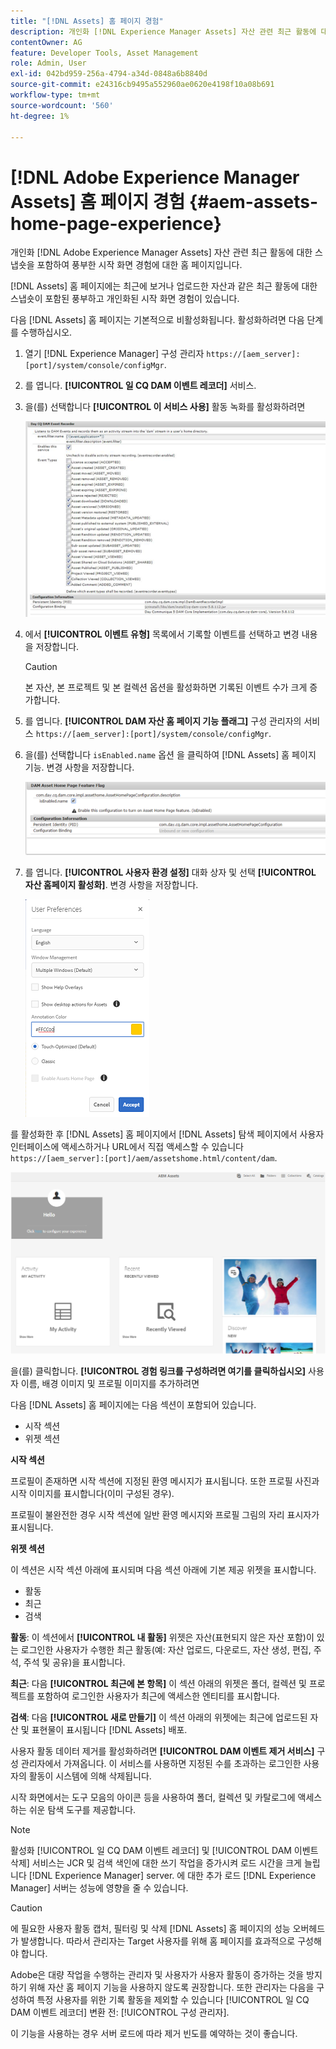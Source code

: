 ```yaml
---
title: "[!DNL Assets] 홈 페이지 경험"
description: 개인화 [!DNL Experience Manager Assets] 자산 관련 최근 활동에 대한 스냅숏을 포함하여 풍부한 시작 화면 환경을 위한 홈 페이지입니다.
contentOwner: AG
feature: Developer Tools, Asset Management
role: Admin, User
exl-id: 042bd959-256a-4794-a34d-0848a6b8840d
source-git-commit: e24316cb9495a552960ae0620e4198f10a08b691
workflow-type: tm+mt
source-wordcount: '560'
ht-degree: 1%

---
```


# [!DNL Adobe Experience Manager Assets] 홈 페이지 경험 {#aem-assets-home-page-experience}

개인화 [!DNL Adobe Experience Manager Assets] 자산 관련 최근 활동에 대한 스냅숏을 포함하여 풍부한 시작 화면 경험에 대한 홈 페이지입니다.

[!DNL Assets] 홈 페이지에는 최근에 보거나 업로드한 자산과 같은 최근 활동에 대한 스냅숏이 포함된 풍부하고 개인화된 시작 화면 경험이 있습니다.

다음 [!DNL Assets] 홈 페이지는 기본적으로 비활성화됩니다. 활성화하려면 다음 단계를 수행하십시오.

1. 열기 [!DNL Experience Manager] 구성 관리자 `https://[aem_server]:[port]/system/console/configMgr`.
1. 를 엽니다. **[!UICONTROL 일 CQ DAM 이벤트 레코더]** 서비스.
1. 을(를) 선택합니다 **[!UICONTROL 이 서비스 사용]** 활동 녹화를 활성화하려면

   ![chlimage_1-250](assets/chlimage_1-250.png)

1. 에서 **[!UICONTROL 이벤트 유형]** 목록에서 기록할 이벤트를 선택하고 변경 내용을 저장합니다.

   >[!CAUTION]
   >
   >본 자산, 본 프로젝트 및 본 컬렉션 옵션을 활성화하면 기록된 이벤트 수가 크게 증가합니다.

1. 를 엽니다. **[!UICONTROL DAM 자산 홈 페이지 기능 플래그]** 구성 관리자의 서비스 `https://[aem_server]:[port]/system/console/configMgr`.
1. 을(를) 선택합니다 `isEnabled.name` 옵션 을 클릭하여 [!DNL Assets] 홈 페이지 기능. 변경 사항을 저장합니다.

   ![chlimage_1-251](assets/chlimage_1-251.png)

1. 를 엽니다. **[!UICONTROL 사용자 환경 설정]** 대화 상자 및 선택 **[!UICONTROL 자산 홈페이지 활성화]**. 변경 사항을 저장합니다.

   ![사용자 환경 설정 대화 상자에서 자산 홈 페이지 활성화](assets/Annotation-color.png)

를 활성화한 후 [!DNL Assets] 홈 페이지에서 [!DNL Assets] 탐색 페이지에서 사용자 인터페이스에 액세스하거나 URL에서 직접 액세스할 수 있습니다 `https://[aem_server]:[port]/aem/assetshome.html/content/dam`.

![자산 사용자 인터페이스에서 경험 링크 구성](assets/config-experience-link.png)

을(를) 클릭합니다. **[!UICONTROL 경험 링크를 구성하려면 여기를 클릭하십시오]** 사용자 이름, 배경 이미지 및 프로필 이미지를 추가하려면

다음 [!DNL Assets] 홈 페이지에는 다음 섹션이 포함되어 있습니다.

* 시작 섹션
* 위젯 섹션

**시작 섹션**

프로필이 존재하면 시작 섹션에 지정된 환영 메시지가 표시됩니다. 또한 프로필 사진과 시작 이미지를 표시합니다(이미 구성된 경우).

프로필이 불완전한 경우 시작 섹션에 일반 환영 메시지와 프로필 그림의 자리 표시자가 표시됩니다.

**위젯 섹션**

이 섹션은 시작 섹션 아래에 표시되며 다음 섹션 아래에 기본 제공 위젯을 표시합니다.

* 활동
* 최근
* 검색

**활동**: 이 섹션에서 **[!UICONTROL 내 활동]** 위젯은 자산(표현되지 않은 자산 포함)이 있는 로그인한 사용자가 수행한 최근 활동(예: 자산 업로드, 다운로드, 자산 생성, 편집, 주석, 주석 및 공유)을 표시합니다.

**최근**: 다음 **[!UICONTROL 최근에 본 항목]** 이 섹션 아래의 위젯은 폴더, 컬렉션 및 프로젝트를 포함하여 로그인한 사용자가 최근에 액세스한 엔티티를 표시합니다.

**검색**: 다음 **[!UICONTROL 새로 만들기]** 이 섹션 아래의 위젯에는 최근에 업로드된 자산 및 표현물이 표시됩니다 [!DNL Assets] 배포.

사용자 활동 데이터 제거를 활성화하려면 **[!UICONTROL DAM 이벤트 제거 서비스]** 구성 관리자에서 가져옵니다. 이 서비스를 사용하면 지정된 수를 초과하는 로그인한 사용자의 활동이 시스템에 의해 삭제됩니다.

시작 화면에서는 도구 모음의 아이콘 등을 사용하여 폴더, 컬렉션 및 카탈로그에 액세스하는 쉬운 탐색 도구를 제공합니다.

>[!NOTE]
>
>활성화 [!UICONTROL 일 CQ DAM 이벤트 레코더] 및 [!UICONTROL DAM 이벤트 삭제] 서비스는 JCR 및 검색 색인에 대한 쓰기 작업을 증가시켜 로드 시간을 크게 늘립니다 [!DNL Experience Manager] server. 에 대한 추가 로드 [!DNL Experience Manager] 서버는 성능에 영향을 줄 수 있습니다.

>[!CAUTION]
>
>에 필요한 사용자 활동 캡처, 필터링 및 삭제 [!DNL Assets] 홈 페이지의 성능 오버헤드가 발생합니다. 따라서 관리자는 Target 사용자를 위해 홈 페이지를 효과적으로 구성해야 합니다.
>
>Adobe은 대량 작업을 수행하는 관리자 및 사용자가 사용자 활동이 증가하는 것을 방지하기 위해 자산 홈 페이지 기능을 사용하지 않도록 권장합니다. 또한 관리자는 다음을 구성하여 특정 사용자를 위한 기록 활동을 제외할 수 있습니다 [!UICONTROL 일 CQ DAM 이벤트 레코더] 변환 전: [!UICONTROL 구성 관리자].
>
>이 기능을 사용하는 경우 서버 로드에 따라 제거 빈도를 예약하는 것이 좋습니다.
